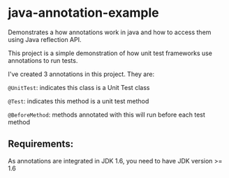 # java-annotation-example
Demonstrates a how annotations work in java and how to access them using Java reflection API.

This project is a simple demonstration of how unit test frameworks use annotations to run tests.

I've created 3 annotations in this project. They are:

`@UnitTest`: indicates this class is a Unit Test class

`@Test`: indicates this method is a unit test method

`@BeforeMethod`: methods annotated with this will run before each test method

Requirements:
-------------
As annotations are integrated in JDK 1.6, you need to have JDK version >= 1.6